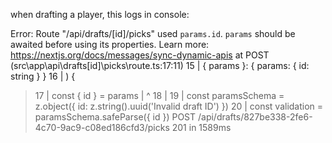 when drafting a player, this logs in console:

Error: Route "/api/drafts/[id]/picks" used `params.id`. `params` should be awaited before using its properties. Learn more: https://nextjs.org/docs/messages/sync-dynamic-apis
    at POST (src\app\api\drafts\[id]\picks\route.ts:17:11)
  15 |   { params }: { params: { id: string } }
  16 | ) {
> 17 |   const { id } = params
     |           ^
  18 |
  19 |   const paramsSchema = z.object({ id: z.string().uuid('Invalid draft ID') })
  20 |   const validation = paramsSchema.safeParse({ id })
 POST /api/drafts/827be338-2fe6-4c70-9ac9-c08ed186cfd3/picks 201 in 1589ms